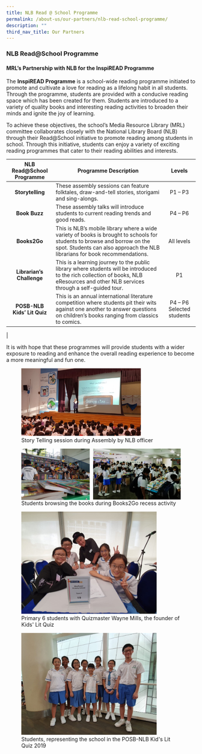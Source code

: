 ```yaml
---
title: NLB Read @ School Programme
permalink: /about-us/our-partners/nlb-read-school-programme/
description: ""
third_nav_title: Our Partners
---
```

### **NLB Read@School Programme**

#### **MRL’s Partnership with NLB for the InspiREAD Programme**

The **InspiREAD Programme** is a school-wide reading programme initiated to promote and cultivate a love for reading as a lifelong habit in all students. Through the programme, students are provided with a conducive reading space which has been created for them. Students are introduced to a variety of quality books and interesting reading activities to broaden their minds and ignite the joy of learning.

To achieve these objectives, the school’s Media Resource Library (MRL) committee collaborates closely with the National Library Board (NLB) through their Read@School initiative to promote reading among students in school. Through this initiative, students can enjoy a variety of exciting reading programmes that cater to their reading abilities and interests.

| NLB Read@School Programme | Programme Description | Levels |
|:---:|---|:---:|
| **Storytelling** | These assembly sessions can feature folktales, draw-and-tell stories, storigami and sing-alongs. | P1 – P3 |
| **Book Buzz** | These assembly talks will introduce students to current reading trends and good reads. | P4 – P6 |
| **Books2Go** | This is NLB’s mobile library where a wide variety of books is brought to schools for students to browse and borrow on the spot. Students can also approach the NLB librarians for book recommendations. | All levels |
| **Librarian’s Challenge** | This is a learning journey to the public library where students will be introduced to the rich collection of books, NLB eResources and other NLB services through a self-guided tour. | P1 |
| **POSB-NLB Kids’ Lit Quiz** | This is an annual international literature competition where students pit their wits against one another to answer questions on children’s books ranging from classics to comics. | P4 – P6 Selected students |
|

It is with hope that these programmes will provide students with a wider exposure to reading and enhance the overall reading experience to become a more meaningful and fun one.

<figure>
<img src="/images/nlb1.png" 
     style="width:75%">
<figcaption>  Story Telling session during Assembly by NLB officer
 </figcaption>
</figure>

<figure>
<img src="/images/nlb2.png" style="width:43%" align=left>
<img src="/images/nlb3.png" style="width:55%" align=right>
<br clear="left">	
<figcaption>  Students browsing the books during Books2Go recess activity
 </figcaption>
</figure>

<figure>
<img src="/images/nlb4.png" 
     style="width:85%">
<figcaption>  Primary 6 students with Quizmaster Wayne Mills, the founder of Kids' Lit Quiz 
 </figcaption>
</figure>

<figure>
<img src="/images/nlb5.png" 
     style="width:85%">
<figcaption>  Students, representing the school in the POSB-NLB Kid's Lit Quiz 2019
 </figcaption>
</figure>
